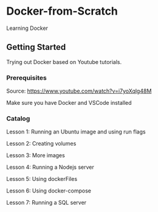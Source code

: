 # Docker-from-Scratch
Learning Docker

## Getting Started

Trying out Docker based on Youtube tutorials.

### Prerequisites

Source: https://www.youtube.com/watch?v=i7yoXqlg48M

Make sure you have Docker and VSCode installed


### Catalog

Lesson 1: Running an Ubuntu image and using run flags

Lesson 2: Creating volumes

Lesson 3: More images

Lesson 4: Running a Nodejs server

Lesson 5: Using dockerFiles

Lesson 6: Using docker-compose

Lesson 7: Running a SQL server


